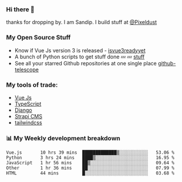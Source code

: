 ### Hi there 👋

thanks for dropping by.
I am Sandip. I build stuff at [@Pixeldust](github.com/pixeldust-in/)

###  **My Open Source Stuff**

 - Know if Vue Js version 3 is released -  [isvue3readyyet](https://github.com/sandiprb/isvue3readyyet)
 - A bunch of Python scripts to get stuff done 💤 💤 [stuff](https://github.com/sandiprb/stuff)
 - See all your starred Github repositories at one single place [github-telescope](https://github.com/sandiprb/github-telescope)



###  **My tools of trade:**
 - [Vue Js](https://github.com/vuejs/vue/)
 - [TypeScript](https://github.com/microsoft/TypeScript)
 - [Django](github.com/django/django)
 - [Strapi CMS](github.com/strapi/strapi)
 - [tailwindcss](https://github.com/tailwindlabs/tailwindcss)


###  📊 **My Weekly development breakdown**
<!--START_SECTION:waka-->
```text
Vue.js       10 hrs 39 mins  █████████████▒░░░░░░░░░░░   53.06 % 
Python       3 hrs 24 mins   ████▒░░░░░░░░░░░░░░░░░░░░   16.95 % 
JavaScript   1 hr 56 mins    ██▒░░░░░░░░░░░░░░░░░░░░░░   09.64 % 
Other        1 hr 36 mins    ██░░░░░░░░░░░░░░░░░░░░░░░   07.99 % 
HTML         44 mins         █░░░░░░░░░░░░░░░░░░░░░░░░   03.68 % 
```
<!--END_SECTION:waka-->
